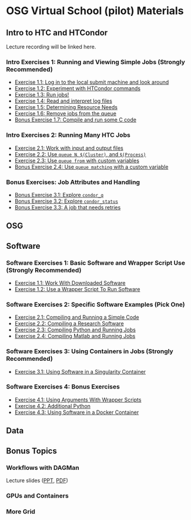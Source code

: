 # OSG Virtual School (pilot) Materials

## Intro to HTC and HTCondor

Lecture recording will be linked here.

### Intro Exercises 1: Running and Viewing Simple Jobs (Strongly Recommended)

- [Exercise 1.1: Log in to the local submit machine and look around](/materials/htc/part1-ex1-login)
- [Exercise 1.2: Experiment with HTCondor commands](/materials/htc/part1-ex2-commands.md)
- [Exercise 1.3: Run jobs!](/materials/htc/part1-ex3-jobs.md)
- [Exercise 1.4: Read and interpret log files](/materials/htc/part1-ex4-logs.md)
- [Exercise 1.5: Determining Resource Needs](/materials/htc/part1-ex5-request.md)
- [Exercise 1.6: Remove jobs from the queue](/materials/htc/part1-ex6-remove.md)
- [Bonus Exercise 1.7: Compile and run some C code](/materials/htc/part1-ex7-compile.md)

### Intro Exercises 2: Running Many HTC Jobs

- [Exercise 2.1: Work with input and output files](/materials/htc/part2-ex1-files.md)
- [Exercise 2.2: Use `queue N`, `$(Cluster)`, and `$(Process)`](/materials/htc/part2-ex2-queue-n.md)
- [Exercise 2.3: Use `queue from` with custom variables](/materials/htc/part2-ex3-queue-from.md)
- [Bonus Exercise 2.4: Use `queue matching` with a custom variable](/materials/htc/part2-ex4-queue-matching.md)

### Bonus Exercises: Job Attributes and Handling

- [Bonus Exercise 3.1: Explore `condor_q`](/materials/htc/part3-ex1-queue.md)
- [Bonus Exercise 3.2: Explore `condor_status`](/materials/htc/part3-ex2-status.md)
- [Bonus Exercise 3.3: A job that needs retries](/materials/htc/part3-ex3-job-retry.md)

## OSG

## Software

### Software Exercises 1: Basic Software and Wrapper Script Use (Strongly Recommended)

- [Exercise 1.1: Work With Downloaded Software](/materials/sw/part1-ex1-download.md)
- [Exercise 1.2: Use a Wrapper Script To Run Software](/materials/sw/part1-ex2-wrapper.md)

### Software Exercises 2: Specific Software Examples (Pick One)

- [Exercise 2.1: Compiling and Running a Simple Code](/materials/sw/part2-ex1-compiling.md)
- [Exercise 2.2: Compiling a Research Software](/materials/sw/part2-ex2-prepackaged.md)
- [Exercise 2.3: Compiling Python and Running Jobs](/materials/sw/part2-ex3-python.md)
- [Exercise 2.4: Compiling Matlab and Running Jobs](/materials/sw/part2-ex4-matlab.md)

### Software Exercises 3: Using Containers in Jobs (Strongly Recommended)

- [Exercise 3.1: Using Software in a Singularity Container](/materials/sw/part3-ex1-singularity.md)

### Software Exercises 4: Bonus Exercises

- [Exercise 4.1: Using Arguments With Wrapper Scripts](/materials/sw/part4-ex1-arguments.md)
- [Exercise 4.2: Additional Python ](/materials/sw/part4-ex2-python-extras.md)
- [Exercise 4.3: Using Software in a Docker Container](/materials/sw/part4-ex3-docker.md)

## Data

## Bonus Topics

### Workflows with DAGMan

Lecture slides
([PPT](/materials/workflows/files/osgvsp20-bonus-dagman.pptx),
[PDF](/materials/workflows/files/osgvsp20-bonus-dagman.pdf))

### GPUs and Containers

### More Grid
